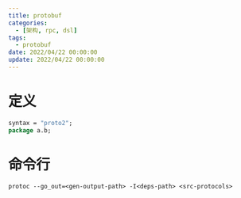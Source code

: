 ```yaml
---
title: protobuf
categories: 
  - [架构, rpc, dsl]
tags:
  - protobuf
date: 2022/04/22 00:00:00
update: 2022/04/22 00:00:00
---
```


# 定义

```protobuf
syntax = "proto2";
package a.b;
```

# 命令行

```shell
protoc --go_out=<gen-output-path> -I<deps-path> <src-protocols>
```

